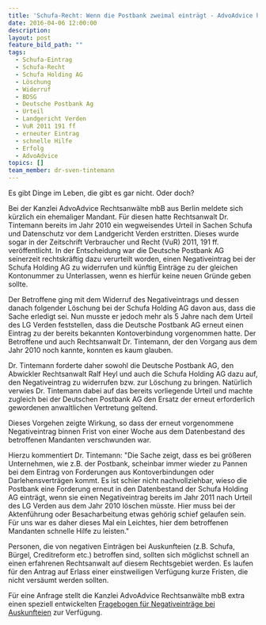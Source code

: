 ```yaml
---
title: 'Schufa-Recht: Wenn die Postbank zweimal einträgt - AdvoAdvice hilft schnell bei Löschung von Negativeintrag'
date: 2016-04-06 12:00:00
description:
layout: post
feature_bild_path: ""
tags:
  - Schufa-Eintrag
  - Schufa-Recht
  - Schufa Holding AG
  - Löschung
  - Widerruf
  - BDSG
  - Deutsche Postbank Ag
  - Urteil
  - Landgericht Verden
  - VuR 2011 191 ff
  - erneuter Eintrag
  - schnelle Hilfe
  - Erfolg
  - AdvoAdvice
topics: []
team_member: dr-sven-tintemann
---
```



Es gibt Dinge im Leben, die gibt es gar nicht. Oder doch?

Bei der Kanzlei AdvoAdvice Rechtsanwälte mbB aus Berlin meldete sich kürzlich ein ehemaliger Mandant. Für diesen hatte Rechtsanwalt Dr. Tintemann bereits im Jahr 2010 ein wegweisendes Urteil in Sachen Schufa und Datenschutz vor dem Landgericht Verden erstritten. Dieses wurde sogar in der Zeitschrift Verbraucher und Recht (VuR) 2011, 191 ff. veröffentlicht. In der Entscheidung war die Deutsche Postbank AG seinerzeit rechtskräftig dazu verurteilt worden, einen Negativeintrag bei der Schufa Holding AG zu widerrufen und künftig Einträge zu der gleichen Kontonummer zu Unterlassen, wenn es hierfür keine neuen Gründe geben sollte.

Der Betroffene ging mit dem Widerruf des Negativeintrags und dessen danach folgender Löschung bei der Schufa Holding AG davon aus, dass die Sache erledigt sei. Nun musste er jedoch mehr als 5 Jahre nach dem Urteil des LG Verden feststellen, dass die Deutsche Postbank AG erneut einen Eintrag zu der bereits bekannten Kontoverbindung vorgenommen hatte. Der Betroffene und auch Rechtsanwalt Dr. Tintemann, der den Vorgang aus dem Jahr 2010 noch kannte, konnten es kaum glauben.

Dr. Tintemann forderte daher sowohl die Deutsche Postbank AG, den Abwickler Rechtsanwalt Ralf Heyl und auch die Schufa Holding AG dazu auf, den Negativeintrag zu widerrufen bzw. zur Löschung zu bringen. Natürlich verwies Dr. Tintemann dabei auf das bereits vorliegende Urteil und machte zugleich bei der Deutschen Postbank AG den Ersatz der erneut erforderlich gewordenen anwaltlichen Vertretung geltend.

Dieses Vorgehen zeigte Wirkung, so dass der erneut vorgenommene Negativeintrag binnen Frist von einer Woche aus dem Datenbestand des betroffenen Mandanten verschwunden war.

Hierzu kommentiert Dr. Tintemann: "Die Sache zeigt, dass es bei größeren Unternehmen, wie z.B. der Postbank, scheinbar immer wieder zu Pannen bei dem Eintrag von Forderungen aus Kontoverbindungen oder Darlehensverträgen kommt. Es ist schier nicht nachvollziehbar, wieso die Postbank eine Forderung erneut in den Datenbestand der Schufa Holding AG einträgt, wenn sie einen Negativeintrag bereits im Jahr 2011 nach Urteil des LG Verden aus dem Jahr 2010 löschen müsste. Hier muss bei der Aktenführung oder Besacharbeitung etwas gehörig schief gelaufen sein. Für uns war es daher dieses Mal ein Leichtes, hier dem betroffenen Mandanten schnelle Hilfe zu leisten."

Personen, die von negativen Einträgen bei Auskunfteien (z.B. Schufa, Bürgel, Creditreform etc.) betroffen sind, sollten sich möglichst schnell an einen erfahrenen Rechtsanwalt auf diesem Rechtsgebiet werden. Es laufen für den Antrag auf Erlass einer einstweiligen Verfügung kurze Fristen, die nicht versäumt werden sollten.

Für eine Anfrage stellt die Kanzlei AdvoAdvice Rechtsanwälte mbB extra einen speziell entwickelten [Fragebogen für Negativeinträge bei Auskunfteien](/uploads/dokumente/Fragebogen_bei_Negativeintr_gen_in_einer_Wirtschaftsauskunftei.pdf "Fragebogen Negativeinträge") zur Verfügung.
